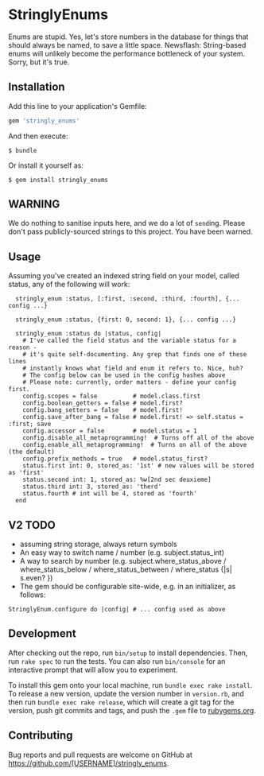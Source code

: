# StringlyEnums

Enums are stupid. Yes, let's store numbers in the database for things that should always be named,
to save a little space. Newsflash: String-based enums will unlikely become the performance bottleneck of
your system. Sorry, but it's true.

## Installation

Add this line to your application's Gemfile:

```ruby
gem 'stringly_enums'
```

And then execute:

    $ bundle

Or install it yourself as:

    $ gem install stringly_enums

## WARNING

We do nothing to sanitise inputs here, and we do a lot of `send`ing. Please don't
pass publicly-sourced strings to this project. You have been warned.

## Usage

Assuming you've created an indexed string field on your model, called status, any of the following will work:

```
  stringly_enum :status, [:first, :second, :third, :fourth], {... config ...}

  stringly_enum :status, {first: 0, second: 1}, {... config ...}

  stringly_enum :status do |status, config|
    # I've called the field status and the variable status for a reason -
    # it's quite self-documenting. Any grep that finds one of these lines
    # instantly knows what field and enum it refers to. Nice, huh?
    # The config below can be used in the config hashes above
    # Please note: currently, order matters - define your config first.
    config.scopes = false          # model.class.first
    config.boolean_getters = false # model.first?
    config.bang_setters = false    # model.first!
    config.save_after_bang = false # model.first! => self.status = :first; save
    config.accessor = false        # model.status = 1
    config.disable_all_metaprogramming!  # Turns off all of the above
    config.enable_all_metaprogramming!  # Turns on all of the above (the default)
    config.prefix_methods = true   # model.status_first?
    status.first int: 0, stored_as: '1st' # new values will be stored as 'first'
    status.second int: 1, stored_as: %w[2nd sec deuxieme]
    status.third int: 3, stored_as: 'therd'
    status.fourth # int will be 4, stored as 'fourth'
  end

```


## V2 TODO

- assuming string storage, always return symbols
- An easy way to switch name / number (e.g. subject.status_int)
- A way to search by number (e.g. subject.where_status_above / where_status_below / where_status_between / where_status {|s| s.even? })
- The gem should be configurable site-wide, e.g. in an initializer, as follows:

```
StringlyEnum.configure do |config| # ... config used as above
```


## Development

After checking out the repo, run `bin/setup` to install dependencies. Then, run `rake spec` to run the tests. You can also run `bin/console` for an interactive prompt that will allow you to experiment.

To install this gem onto your local machine, run `bundle exec rake install`. To release a new version, update the version number in `version.rb`, and then run `bundle exec rake release`, which will create a git tag for the version, push git commits and tags, and push the `.gem` file to [rubygems.org](https://rubygems.org).

## Contributing

Bug reports and pull requests are welcome on GitHub at https://github.com/[USERNAME]/stringly_enums.
